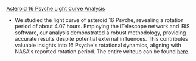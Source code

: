 [Asteroid 16 Psyche Light Curve Analysis](1_16_psyche)
- We studied the light curve of asteroid 16 Psyche, revealing a rotation period of about 4.07 hours. Employing the iTelescope network and IRIS software, our analysis demonstrated a robust methodology, providing accurate results despite potential external influences. This contributes valuable insights into 16 Psyche's rotational dynamics, aligning with NASA's reported rotation period. The entire writeup can be found [here](1_16_psyche/315_final_report.pdf).

